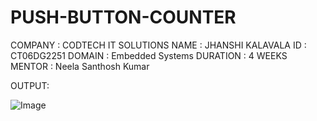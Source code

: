 # PUSH-BUTTON-COUNTER
COMPANY : CODTECH IT SOLUTIONS
NAME : JHANSHI KALAVALA
ID : CT06DG2251
DOMAIN : Embedded Systems 
DURATION : 4 WEEKS
MENTOR : Neela Santhosh Kumar

OUTPUT:


![Image](https://github.com/user-attachments/assets/ded11d67-9163-4a94-909c-9ed34ddf4a11)
